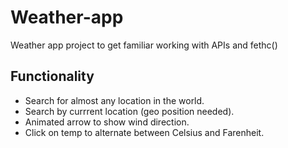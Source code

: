 # Weather-app
Weather app project to get familiar working with APIs and fethc()

## Functionality
- Search for almost any location in the world.
- Search by currrent location (geo position needed).
- Animated arrow to show wind direction.
- Click on temp to alternate between Celsius and Farenheit.
